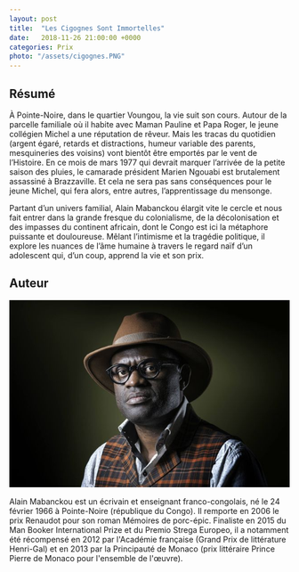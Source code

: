 ```yaml
---
layout: post
title:  "Les Cigognes Sont Immortelles"
date:   2018-11-26 21:00:00 +0000
categories: Prix
photo: "/assets/cigognes.PNG"
---
```

## Résumé
À Pointe-Noire, dans le quartier Voungou, la vie suit son cours. Autour de la parcelle familiale où il habite avec Maman Pauline et Papa Roger, le jeune collégien Michel a une réputation de rêveur. Mais les tracas du quotidien (argent égaré, retards et distractions, humeur variable des parents, mesquineries des voisins) vont bientôt être emportés par le vent de l’Histoire. En ce mois de mars 1977 qui devrait marquer l’arrivée de la petite saison des pluies, le camarade président Marien Ngouabi est brutalement assassiné à Brazzaville. Et cela ne sera pas sans conséquences pour le jeune Michel, qui fera alors, entre autres, l’apprentissage du mensonge.

Partant d’un univers familial, Alain Mabanckou élargit vite le cercle et nous fait entrer dans la grande fresque du colonialisme, de la décolonisation et des impasses du continent africain, dont le Congo est ici la métaphore puissante et douloureuse. Mêlant l’intimisme et la tragédie politique, il explore les nuances de l’âme humaine à travers le regard naïf d’un adolescent qui, d’un coup, apprend la vie et son prix.


## Auteur

![photo](/assets/alain_mabanckou.PNG)

Alain Mabanckou est un écrivain et enseignant franco-congolais, né le 24 février 1966 à Pointe-Noire (république du Congo). Il remporte en 2006 le prix Renaudot pour son roman Mémoires de porc-épic. Finaliste en 2015 du Man Booker International Prize et du Premio Strega Europeo, il a notamment été récompensé en 2012 par l'Académie française (Grand Prix de littérature Henri-Gal) et en 2013 par la Principauté de Monaco (prix littéraire Prince Pierre de Monaco pour l'ensemble de l'œuvre).
